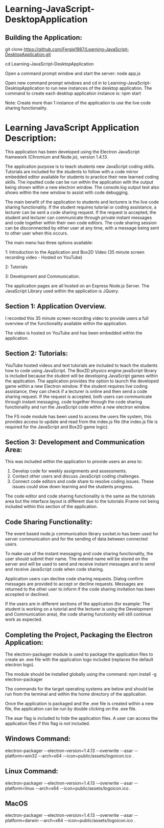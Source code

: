 # Learning-JavaScript-DesktopApplication

## Building the Application: 

git clone https://github.com/Fergie1987/Learning-JavaScript-DesktopApplication.git

cd Learning-JavaScript-DesktopApplication

Open a command prompt window and start the server: node app.js

Open new command prompt windows and cd in to Learning-JavaScript-DesktopApplication to run new instances of the desktop application. 
The command to create each desktop application instance is: npm start

Note: Create more than 1 instance of the application to use the live code sharing functionality.  

# Learning JavaScript Application Description: 

This application has been developed using the Electron JavaScript framework (Chromium and Node.js), version 1.4.13. 

The application purpose is to teach students new JavaScript coding skills. Tutorials are included for the students to follow with a code mirror embedded editor available for students to practice their new learned coding skills. The inputted code can be run within the application with the output being shown within a new electron window. The console.log output text also shows within the new window to assist with code debugging.  

The main benefit of the application to students and lecturers is the live code sharing functionality. If the student requires tutorial or coding assistance, a lecturer can be sent a code sharing request. If the request is accepted, the student and lecturer can communicate through private instant messages and code together within their own code editors. The code sharing session can be disconnnected by either user at any time, with a message being sent to other user when this occurs.  

The main menu has three options available: 

1: Introduction to the Application and Box2D Video (35 minute screen recording video - Hosted on YouTube)

2: Tutorials 

3: Development and Communication. 

The application pages are all hosted on an Express Node.js Server. The JavaScript Library used within the application is JQuery. 

## Section 1: Application Overview. 
I recorded this 35 minute screen recording video to provide users a full overview of the functionality available within the application. 

The video is hosted on YouTube and has been embedded within the application.  

## Section 2: Tutorials:
YouTube hosted videos and text tutorials are included to teach the students how to code using JavaScript. The Box2D physics engine javaScript library is included because the student will be developing JavaScript games within the application. The application provides the option to launch the developed game within a new Electron window. If the student requires live coding assistance, they can check if a lecturer is online and then send a code sharing request. If the request is accepted, both users can communicate through instant messaging, code together through the code sharing functionality and run the JavaScript code within a new electron window. 

The FS node module has been used to access the users file system, this provides access to update and read from the index.js file (the index.js file is required for the JavaScript and Box2D game logic). 

## Section 3: Development and Communication Area:

This was included within the application to provide users an area to: 
1. Develop code for weekly assignments and assessments. 
2. Contact other users and discuss JavaScript coding challenges. 
3. Connect code editors and code share to resolve coding issues. These issues could slow down learning and the students progress. 

The code editor and code sharing functionality is the same as the tutorials area but the interface layout is different due to the tutorials iFrame not being included within this section of the application.   

## Code Sharing Functionality:

The event based node.js communication library socket.io has been used for server communication and for the sending of data between connected users. 

To make use of the instant messaging and code sharing functionality, the user should submit their name. The entered name will be stored on the server and will be used to send and receive instant messages and to send and receive JavaScript code when code sharing.   

Application users can decline code sharing requests. Dialog confirm messages are provided to accept or decline requests. Messages are returned to the other user to inform if the code sharing invitation has been accepted or declined.

If the users are in different sections of the application (for example: The student is working on a tutorial and the lecturer is using the Development and Communication area), the code sharing functionity will still continue work as expected. 


## Completing the Project, Packaging the Electron Application:

The electron-packager module is used to package the application files to create an .exe file with the application logo included (replaces the default electron logo). 

The module should be installed globally using the command: npm install -g electron-packager 

The commands for the target operating systems are below and should be run from the terminal and within the home directory of the application. 

Once the application is packaged and the .exe file is created within a new file, the application can be run by double clicking on the .exe file.

The asar flag is included to hide the application files. A user can access the application files if this flag is not included. 

## Windows Command: 
electron-packager --electron-version=1.4.13 --overwrite --asar --platform=win32 --arch=x64 --icon=public/assets/logoicon.ico .

## Linux Command: 
electron-packager --electron-version=1.4.13 --overwrite --asar --platform=linux --arch=x64 --icon=public/assets/logoicon.ico .

## MacOS
electron-packager --electron-version=1.4.13 --overwrite --asar --platform=darwin --arch=x64 --icon=public/assets/logoicon.ico .
 
